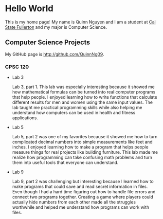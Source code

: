 # Hello World

This is my home page! My name is Quinn Nguyen and I am a student at [Cal State Fullerton](http://www.fullerton.edu/) and my major is Computer Science.

## Computer Science Projects

My GitHub page is http://github.com/QuinnNg09.

### CPSC 120

* Lab 3

  Lab 3, part 1. This lab was especially interesting because it showed me how mathematical formulas can be turned into real computer programs that help people. I enjoyed learning how to write functions that calculate different results for men and women using the same input values. The lab taught me practical programming skills while also helping me understand how computers can be used in health and fitness applications.

* Lab 5

  Lab 5, part 2 was one of my favorites because it showed me how to turn complicated decimal numbers into simple measurements like feet and inches. I enjoyed learning how to make a program that helps people measure things for real projects like building furniture. This lab made me realize how programming can take confusing math problems and turn them into useful tools that everyone can understand.

* Lab 9

  Lab 9, part 2 was challenging but interesting because I learned how to make programs that could save and read secret information in files. Even though I had a hard time figuring out how to handle file errors and connect two programs together. Creating a game where players could actually hide numbers from each other made all the struggles worthwhile and helped me understand how programs can work with files.